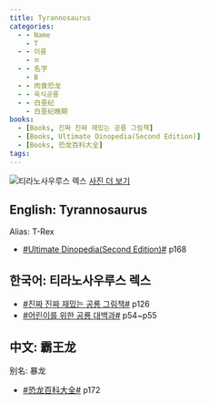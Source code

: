 ```yaml
---
title: Tyrannosaurus
categories:
  - - Name
    - T
  - - 이름
    - ㅌ
  - - 名字
    - B
  - - 肉食恐龙
  - - 육식공룡
  - - 白垩纪
    - 白垩纪晚期
books:
  - [Books, 진짜 진짜 재밌는 공룡 그림책]
  - [Books, Ultimate Dinopedia(Second Edition)]
  - [Books, 恐龙百科大全]
tags:
---
```


![티라노사우루스 렉스](https://images.dinosaurpictures.org/dinosaurs-tyrannosaurus_00399363_347a.jpg)
[사진 더 보기](https://dinosaurpictures.org/Tyrannosaurus-pictures)

## English: Tyrannosaurus
Alias: T-Rex

- [#Ultimate Dinopedia(Second Edition)#](/books/p/86d06d1161eb1684c26079a0348b5931/) p168

## 한국어: 티라노사우루스 렉스

- [#진짜 진짜 재밌는 공룡 그림책#](/books/p/3289261dc4d846b8a02798617a63ad75/) p126
- [#어린이를 위한 공룡 대백과#](/books/p/f60f989c24559d39cb141e73aa0754c0/) p54~p55

## 中文: 霸王龙
别名: 暴龙

- [#恐龙百科大全#](/books/p/6cd4e752e2119c63c607be6bb97d17aa/) p172
